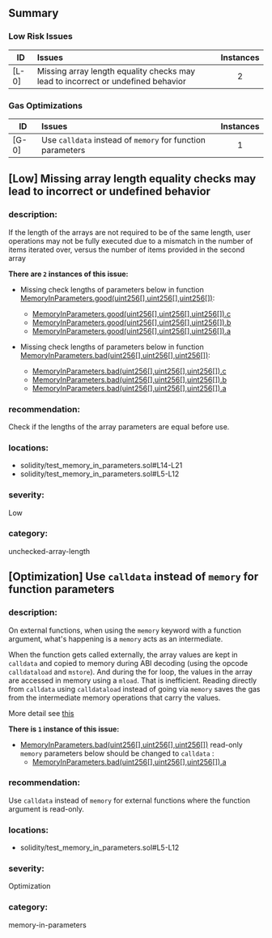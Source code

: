 ## Summary 

### Low Risk Issues

|ID|Issues|Instances|
|---|:---|:---:|
| [L-0] | Missing array length equality checks may lead to incorrect or undefined behavior | 2 |


### Gas Optimizations

|ID|Issues|Instances|
|---|:---|:---:|
| [G-0] | Use `calldata` instead of `memory` for function parameters | 1 |



## [Low] Missing array length equality checks may lead to incorrect or undefined behavior

### description:

If the length of the arrays are not required to be of the same length, user operations may not be fully executed due to a mismatch in the number of items iterated over, versus the number of items provided in the second array


**There are `2` instances of this issue:**

- Missing check lengths of parameters below in function [MemoryInParameters.good(uint256[],uint256[],uint256[])](solidity/test_memory_in_parameters.sol#L14-L21):
	- [MemoryInParameters.good(uint256[],uint256[],uint256[]).c](solidity/test_memory_in_parameters.sol#L17)
	- [MemoryInParameters.good(uint256[],uint256[],uint256[]).b](solidity/test_memory_in_parameters.sol#L16)
	- [MemoryInParameters.good(uint256[],uint256[],uint256[]).a](solidity/test_memory_in_parameters.sol#L15)

- Missing check lengths of parameters below in function [MemoryInParameters.bad(uint256[],uint256[],uint256[])](solidity/test_memory_in_parameters.sol#L5-L12):
	- [MemoryInParameters.bad(uint256[],uint256[],uint256[]).c](solidity/test_memory_in_parameters.sol#L8)
	- [MemoryInParameters.bad(uint256[],uint256[],uint256[]).b](solidity/test_memory_in_parameters.sol#L7)
	- [MemoryInParameters.bad(uint256[],uint256[],uint256[]).a](solidity/test_memory_in_parameters.sol#L6)


### recommendation:

Check if the lengths of the array parameters are equal before use.


### locations:
- solidity/test_memory_in_parameters.sol#L14-L21
- solidity/test_memory_in_parameters.sol#L5-L12

### severity:
Low

### category:
unchecked-array-length

## [Optimization] Use `calldata` instead of `memory` for function parameters

### description:

On external functions, when using the `memory` keyword with a function argument, what's happening is a `memory` acts as an intermediate.

When the function gets called externally, the array values are kept in `calldata` and copied to memory during ABI decoding (using the opcode `calldataload` and `mstore`). 
And during the for loop, the values in the array are accessed in memory using a `mload`. That is inefficient. Reading directly from `calldata` using `calldataload` instead of going via `memory` saves the gas from the intermediate memory operations that carry the values.

More detail see [this](https://ethereum.stackexchange.com/questions/74442/when-should-i-use-calldata-and-when-should-i-use-memory)


**There is `1` instance of this issue:**

- [MemoryInParameters.bad(uint256[],uint256[],uint256[])](solidity/test_memory_in_parameters.sol#L5-L12) read-only `memory` parameters below should be changed to `calldata` :
	- [MemoryInParameters.bad(uint256[],uint256[],uint256[]).a](solidity/test_memory_in_parameters.sol#L6)


### recommendation:
Use `calldata` instead of `memory` for external functions where the function argument is read-only.

### locations:
- solidity/test_memory_in_parameters.sol#L5-L12

### severity:
Optimization

### category:
memory-in-parameters
